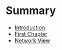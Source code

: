# Summary

* [Introduction](README.md)
* [First Chapter](chapter1.md)
* [Network View](network-view.md)


